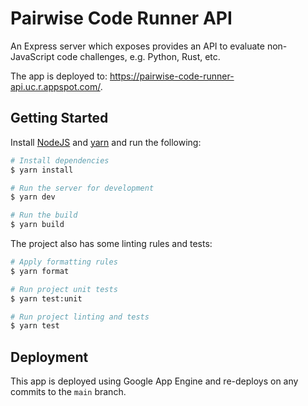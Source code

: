 # Pairwise Code Runner API

An Express server which exposes provides an API to evaluate non-JavaScript code challenges, e.g. Python, Rust, etc.

The app is deployed to: https://pairwise-code-runner-api.uc.r.appspot.com/.

## Getting Started

Install [NodeJS](https://nodejs.org/en/) and [yarn](https://yarnpkg.com/lang/en/docs/) and run the following:

```sh
# Install dependencies
$ yarn install

# Run the server for development
$ yarn dev

# Run the build
$ yarn build
```

The project also has some linting rules and tests:

```sh
# Apply formatting rules
$ yarn format

# Run project unit tests
$ yarn test:unit

# Run project linting and tests
$ yarn test
```

## Deployment

This app is deployed using Google App Engine and re-deploys on any commits to the `main` branch.